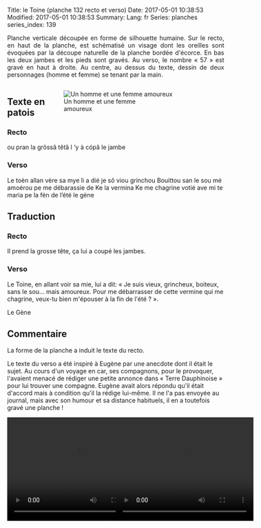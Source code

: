 Title: le Toine (planche 132 recto et verso)
Date: 2017-05-01 10:38:53
Modified: 2017-05-01 10:38:53
Summary: 
Lang: fr
Series: planches
series_index: 139

<p style="text-align:justify;">Planche verticale découpée en forme de
silhouette humaine. Sur le recto, en haut de la planche, est
schématisé un visage dont les oreilles sont évoquées par la découpe
naturelle de la planche bordée d'écorce. En bas les deux jambes et les
pieds sont gravés. Au verso, le nombre « 57 » est gravé en haut à
droite. Au centre, au dessus du texte, dessin de deux personnages
(homme et femme) se tenant par la main.</p>

<figure class="image-block" style="float: right;">
  <img alt="" src="{static}/images/planche_132_verso.png">
  <figcaption style="max-width: 200px"></figcaption>
</figure>

<figure class="image-block" style="float: right;">
  <img alt="Un homme et une femme amoureux" src="{static}/images/planche_132_verso_dessin.png">
  <figcaption style="max-width: 200px">Un homme et une femme amoureux</figcaption>
</figure>

<figure class="image-block" style="float: left;">
  <img alt="" src="{static}/images/planche_132_recto.png">
  <figcaption style="max-width: 247px"></figcaption>
</figure>


## Texte en patois

### Recto

ou pran la grôssâ têtâ l ‘y à cópâ  le jambe

### Verso

Le toèn allan vère sa mye li a dié je sô viou grinchou Bouittou san le
sou mé amoérou pe me débarassie de Ke la vermina Ke me chagrine votié
ave mi te maria pe la fén de l’été le gène

## Traduction

### Recto

Il prend la grosse tête, ça lui a coupé les jambes.

### Verso

Le Toine, en allant voir sa mie, lui a dit: « Je suis vieux,
grincheux, boiteux, sans le sou… mais amoureux. Pour me débarrasser de
cette vermine qui me chagrine, veux-tu bien m'épouser à la fin de
l'été ? ».

Le Gène

## Commentaire

La forme de la planche a induit le texte du recto.

Le texte du verso a été inspiré à Eugène par une anecdote dont il
était le sujet. Au cours d'un voyage en car, ses compagnons, pour le
provoquer, l'avaient menacé de rédiger une petite annonce dans « Terre
Dauphinoise » pour lui trouver une compagne. Eugène avait alors
répondu qu'il était d'accord mais à condition qu'il la rédige
lui-même. Il ne l'a pas envoyée au journal, mais avec son humour et sa
distance habituels, il en a toutefois gravé une planche !

<div style="display: table; clear: both;"></div>

<div>
<div style="float: left; width: 50%;">
<video width="320" height="240" controls>
  <source src="https://d1njpgd0ygatdn.cloudfront.net/video_132-2.mp4" type="video/mp4">
</video>
</div>
<div style="float: left; width: 50%;">
<video width="320" height="240" controls>
  <source src="https://d1njpgd0ygatdn.cloudfront.net/video_132bis-2.mp4" type="video/mp4">
</video>
</div>
</div>

